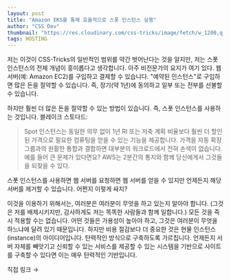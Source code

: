 ```yaml
---
layout: post
title: "Amazon EKS를 통해 효율적으로 스폿 인스턴스 실행"
author: "CSS Dev"
thumbnail: "https://res.cloudinary.com/css-tricks/image/fetch/w_1200,q_auto,f_auto/https://css-tricks.com/wp-content/uploads/2020/07/amazon-eks.png"
tags: HOSTING
---
```



저는 이것이 CSS-Tricks의 일반적인 범위를 약간 벗어난다는 것을 알지만, 저는 스폿 인스턴스의 전체 개념이 흥미롭다고 생각합니다. 아주 비전문가의 요지가 여기 있다. 웹 서버(예: Amazon EC2)를 구입하고 결제할 수 있습니다. "예약된 인스턴스"로 구입하면 많은 돈을 절약할 수 있습니다. 즉, 장기(약 1년)에 동의하고 일부 또는 전부를 선불할 수 있습니다.

하지만 훨씬 더 많은 돈을 절약할 수 있는 방법이 있습니다. 즉, 스폿 인스턴스를 사용하는 것입니다. 블레이크 스토다드:

> Spot 인스턴스는 동일한 의무 없이 1년 RI 또는 저축 계획 비율보다 훨씬 더 할인된 가격으로 필요한 컴퓨팅을 얻을 수 있는 기능을 제공합니다. 가격을 자동 확장 그룹과의 원활한 통합과 결합하면 대부분의 워크로드에서 전혀 손색이 없습니다.
예를 들어 큰 문제가 있다면요? AWS는 2분간의 통지와 함께 당신에게서 그것들을 되찾을 수 있다.

스폿 인스턴스를 사용하면 웹 서버를 요청하면 웹 서버를 얻을 수 있지만 언제든지 해당 서버를 제거할 수 있습니다. 어쩐지 이렇게 싸지?

이것을 이용하기 위해서는, 여러분은 여러분이 무엇을 하고 있는지 알아야 합니다. (그것은 저를 배제시키지만, 감사하게도 저는 똑똑한 사람들과 함께 일합니다.) 모든 것을 즉시 적용할 수는 없습니다. 어떤 것들은 가용성이 높아야 하고, 그것은 여러분이 무엇을 하느냐에 달려 있기 때문입니다. 하지만 비용 절감보다 더 중요한 것은 현물 인스턴스(instance)의 아이디어입니다. 탄력적인 방식으로 구축하도록 가르칩니다. 언제든지 서버 자체를 빼앗기고 신뢰할 수 있는 서비스를 제공할 수 있는 시스템을 기반으로 사이트를 구축할 수 있다면 이는 매우 탄력적인 기반입니다.

직접 링크 →